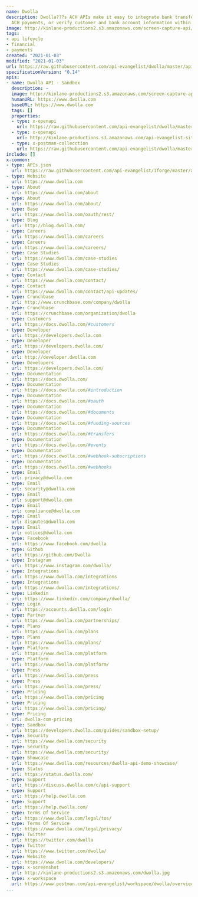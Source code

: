 ```yaml
---
name: Dwolla
description: Dwolla???s ACH APIs make it easy to integrate bank transfers. Facilitate
  ACH payments, or verify customer and bank account information within your platform.
image: http://kinlane-productions2.s3.amazonaws.com/screen-capture-api/185-dwolla.jpg
tags:
- api lifeycle
- financial
- payments
created: "2021-01-03"
modified: "2021-01-03"
url: https://raw.githubusercontent.com/api-evangelist/dwolla/master/apis.json
specificationVersion: "0.14"
apis:
- name: Dwolla API - Sandbox
  description: ~
  image: http://kinlane-productions2.s3.amazonaws.com/screen-capture-api/185-dwolla.jpg
  humanURL: https://www.dwolla.com
  baseURL: https://www.dwolla.com
  tags: []
  properties:
  - type: x-openapi
    url: https://raw.githubusercontent.com/api-evangelist/dwolla/master/dwolla-api--sandbox-openapi.json
  - type: x-openapi
    url: http://kinlane-productions.s3.amazonaws.com/api-evangelist-site/company/openapis/dwolla-api--sandbox.json
  - type: x-postman-collecction
    url: https://raw.githubusercontent.com/api-evangelist/dwolla/master/dwolla-api--sandbox-postman-collection.json
include: []
x-common:
- type: APIs.json
  url: https://raw.githubusercontent.com/api-evangelist/1forge/master/apis.json
- type: Website
  url: https://www.dwolla.com
- type: About
  url: https://www.dwolla.com/about
- type: About
  url: https://www.dwolla.com/about/
- type: Base
  url: https://www.dwolla.com/oauth/rest/
- type: Blog
  url: http://blog.dwolla.com/
- type: Careers
  url: https://www.dwolla.com/careers
- type: Careers
  url: https://www.dwolla.com/careers/
- type: Case Studies
  url: https://www.dwolla.com/case-studies
- type: Case Studies
  url: https://www.dwolla.com/case-studies/
- type: Contact
  url: https://www.dwolla.com/contact/
- type: Contact
  url: https://www.dwolla.com/contact/api-updates/
- type: Crunchbase
  url: http://www.crunchbase.com/company/dwolla
- type: Crunchbase
  url: https://crunchbase.com/organization/dwolla
- type: Customers
  url: https://docs.dwolla.com/#customers
- type: Developer
  url: https://developers.dwolla.com
- type: Developer
  url: https://developers.dwolla.com/
- type: Developer
  url: http://developer.dwolla.com
- type: Developers
  url: https://developers.dwolla.com/
- type: Documentation
  url: https://docs.dwolla.com/
- type: Documentation
  url: https://docs.dwolla.com/#introduction
- type: Documentation
  url: https://docs.dwolla.com/#oauth
- type: Documentation
  url: https://docs.dwolla.com/#documents
- type: Documentation
  url: https://docs.dwolla.com/#funding-sources
- type: Documentation
  url: https://docs.dwolla.com/#transfers
- type: Documentation
  url: https://docs.dwolla.com/#events
- type: Documentation
  url: https://docs.dwolla.com/#webhook-subscriptions
- type: Documentation
  url: https://docs.dwolla.com/#webhooks
- type: Email
  url: privacy@dwolla.com
- type: Email
  url: security@dwolla.com
- type: Email
  url: support@dwolla.com
- type: Email
  url: compliance@dwolla.com
- type: Email
  url: disputes@dwolla.com
- type: Email
  url: notices@dwolla.com
- type: Facebook
  url: https://www.facebook.com/dwolla
- type: Github
  url: https://github.com/Dwolla
- type: Instagram
  url: https://www.instagram.com/dwolla/
- type: Integrations
  url: https://www.dwolla.com/integrations
- type: Integrations
  url: https://www.dwolla.com/integrations/
- type: Linkedin
  url: https://www.linkedin.com/company/dwolla/
- type: Login
  url: https://accounts.dwolla.com/login
- type: Partner
  url: https://www.dwolla.com/partnerships/
- type: Plans
  url: https://www.dwolla.com/plans
- type: Plans
  url: https://www.dwolla.com/plans/
- type: Platform
  url: https://www.dwolla.com/platform
- type: Platform
  url: https://www.dwolla.com/platform/
- type: Press
  url: https://www.dwolla.com/press
- type: Press
  url: https://www.dwolla.com/press/
- type: Pricing
  url: https://www.dwolla.com/pricing
- type: Pricing
  url: https://www.dwolla.com/pricing/
- type: Pricing
  url: dwolla-com-pricing
- type: Sandbox
  url: https://developers.dwolla.com/guides/sandbox-setup/
- type: Security
  url: https://www.dwolla.com/security
- type: Security
  url: https://www.dwolla.com/security/
- type: Showcase
  url: https://www.dwolla.com/resources/dwolla-api-demo-showcase/
- type: Status
  url: https://status.dwolla.com/
- type: Support
  url: https://discuss.dwolla.com/c/api-support
- type: Support
  url: https://help.dwolla.com
- type: Support
  url: https://help.dwolla.com/
- type: Terms Of Service
  url: https://www.dwolla.com/legal/tos/
- type: Terms Of Service
  url: https://www.dwolla.com/legal/privacy/
- type: Twitter
  url: https://twitter.com/dwolla
- type: Twitter
  url: https://www.twitter.com/dwolla/
- type: Website
  url: https://www.dwolla.com/developers/
- type: x-screenshot
  url: http://kinlane-productions2.s3.amazonaws.com/dwolla.jpg
- type: x-workspace
  url: https://www.postman.com/api-evangelist/workspace/dwolla/overview
...
```

